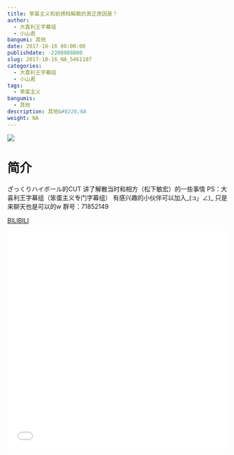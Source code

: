 ```yaml
---
title: 笨蛋主义和前搭档解散的真正原因是？
author: 
  - 大喜利王字幕组
  - 小山君
bangumi: 其他
date: 2017-10-16 00:00:00
publishdate: -2208988800
slug: 2017-10-16_NA_5461107
categories: 
  - 大喜利王字幕组
  - 小山君
tags: 
  - 笨蛋主义
bangumis: 
  - 其他
description: 其他&#8226;NA
weight: NA
---
```


![](https://i.imgur.com/Qy5uqJx.jpg)

# 简介  
ざっくりハイボール的CUT  讲了解散当时和相方（松下敏宏）的一些事情
PS：大喜利王字幕组（笨蛋主义专门字幕组） 
有感兴趣的小伙伴可以加入_(:з」∠)_  只是来聊天也是可以的w
群号：71852149

  [BILIBILI](https://www.bilibili.com/video/av5461107/)


<div class="vcontainer">  <iframe class='video' src="//www.bilibili.com/html/html5player.html?cid=8874666&aid=5461107" width="100%" height="500" frameborder="0" allowfullscreen="allowfullscreen"></iframe></div>
